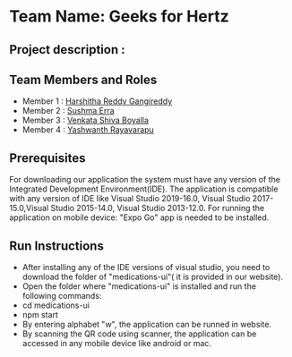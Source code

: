 # Team Name: Geeks for Hertz

## Project description : 

## Team Members and Roles

* Member 1 : [Harshitha Reddy Gangireddy](https://github.com/harshitha2909/CIS641-HW2-Gangireddy)
* Member 2 : [Sushma Erra](https://github.com/sushmaerra12/CIS641-HW2-ERRA/blob/main/README.md)
* Member 3 : [Venkata Shiva Boyalla](https://github.com/boyallav/CIS641-HW2-BOYALLA)
* Member 4 : [Yashwanth Rayavarapu](https://github.com/The-devolper/CIS641-HW2-Rayavarapu.git)

## Prerequisites
For downloading our application the system must have any version of the Integrated Development Environment(IDE). The application is compatible with any version of IDE like Visual Studio 2019-16.0, Visual Studio 2017-15.0,Visual Studio 2015-14.0, Visual Studio 2013-12.0.
For running the application on mobile device: "Expo Go" app is needed to be installed.

## Run Instructions
* After installing any of the IDE versions of visual studio, you need to download the folder of "medications-ui"( it is provided in our website).
* Open the folder where "medications-ui" is installed and run the following commands:
* cd medications-ui
* npm start
* By entering alphabet "w", the application can be runned in website.
* By scanning the QR code using scanner, the application can be accessed in any mobile device like android or mac. 
